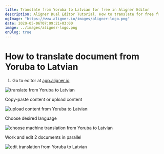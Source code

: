 ```yaml
---
title: Translate from Yoruba to Latvian for free in Aligner Editor
description: Aligner Dual Editor Tutorial. How to translate for free from Yoruba to Latvian. Aligner is multilingual document management platform. 
ogImage: "https://www.aligner.io/images/aligner-logo.png"
date: 2020-05-06T07:09:21+03:00
image: ../images/aligner-logo.png
onBlog: true
---
```


# How to translate document from Yoruba to Latvian

1. Go to editor at [app.aligner.io](https://app.aligner.io "Aligner App web page")

![translate from Yoruba to Latvian](../aligner-blank-editor.png "translate from Yoruba to Latvian")

Copy-paste content or upload content

![upload content from Yoruba to Latvian](../aligner-uploaded-document.png "upload content from Yoruba to Latvian")

Choose desired language

![choose machine translation from Yoruba to Latvian](../aligner-language-dropdown.png "choose machine translation from Yoruba to Latvian")

Work and edit 2 documents in parallel

![edit translation from Yoruba to Latvian](../aligner-double-sitded-editor.png "edit translation from Yoruba to Latvian")

